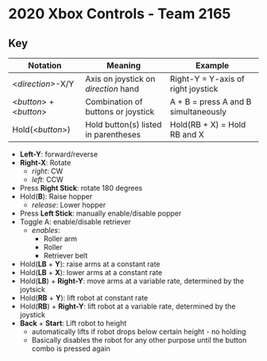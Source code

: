 # 2020 Xbox Controls - Team 2165

## Key
| Notation                       | Meaning                                | Example                                |
| --------                       | -------                                | -------                                |
| \<*direction*>-X/Y             | Axis on joystick on *direction* hand   | Right-Y = Y-axis of right joystick     |
| \<*button*> + \<*button*>      | Combination of buttons or joystick     | A + B = press A and B simultaneously   |
| Hold(\<*button*>)              | Hold button(s) listed in parentheses   | Hold(RB + X) = Hold RB and X           |

- **Left-Y**: forward/reverse
- **Right-X**: Rotate
    - *right*: CW
    - *left*: CCW
- Press **Right Stick**: rotate 180 degrees
- Hold(**B**): Raise hopper
    - *release*: Lower hopper
- Press **Left Stick**: manually enable/disable popper
- Toggle A: enable/disable retriever
    - *enables*:
        - Roller arm
        - Roller
        - Retriever belt
- Hold(**LB** + **Y**): raise arms at a constant rate
- Hold(**LB** + **X**): lower arms at a constant rate
- Hold(**LB**) + **Right-Y**: move arms at a variable rate, determined by the joytsick
- Hold(**RB** + **Y**): lift robot at constant rate
- Hold(**RB**) + **Right-Y**: lift robot at a variable rate, determined by the joystick
- **Back** + **Start**: Lift robot to height 
    - automatically lifts if robot drops below certain height - no holding
    - Basically disables the robot for any other purpose until the button combo is pressed again



